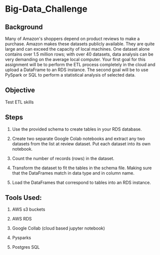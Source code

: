 # Big-Data_Challenge

## Background


Many of Amazon's shoppers depend on product reviews to make a purchase. Amazon makes these datasets publicly available. They are quite large and can exceed the capacity of local machines. One dataset alone contains over 1.5 million rows; with over 40 datasets, data analysis can be very demanding on the average local computer. Your first goal for this assignment will be to perform the ETL process completely in the cloud and upload a DataFrame to an RDS instance. The second goal will be to use PySpark or SQL to perform a statistical analysis of selected data.


## Objective


Test ETL skills


## Steps


1. Use the provided schema to create tables in your RDS database.


2. Create two separate Google Colab notebooks and extract any two datasets from the list at review dataset. Put each dataset into its own notebook.


3. Count the number of records (rows) in the dataset.


4. Transform the dataset to fit the tables in the schema file. Making sure that the DataFrames match in data type and in column name.


5. Load the DataFrames that correspond to tables into an RDS instance.


## Tools Used:


1. AWS s3 buckets


2. AWS RDS


3. Google Collab (cloud based jupyter notebook)


4. Pysparks


5. Postgres SQL


